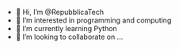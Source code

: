 - 👋 Hi, I’m @RepubblicaTech
- 👀 I’m interested in programming and computing
- 🌱 I’m currently learning Python
- 💞️ I’m looking to collaborate on ...

<!---
RepubblicaTech/RepubblicaTech is a ✨ special ✨ repository because its `README.md` (this file) appears on your GitHub profile.
You can click the Preview link to take a look at your changes.
--->
